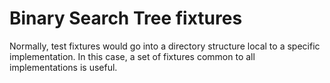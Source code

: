 # Binary Search Tree fixtures

Normally, test fixtures would go into a directory
structure local to a specific implementation. In this
case, a set of fixtures common to all implementations
is useful.

